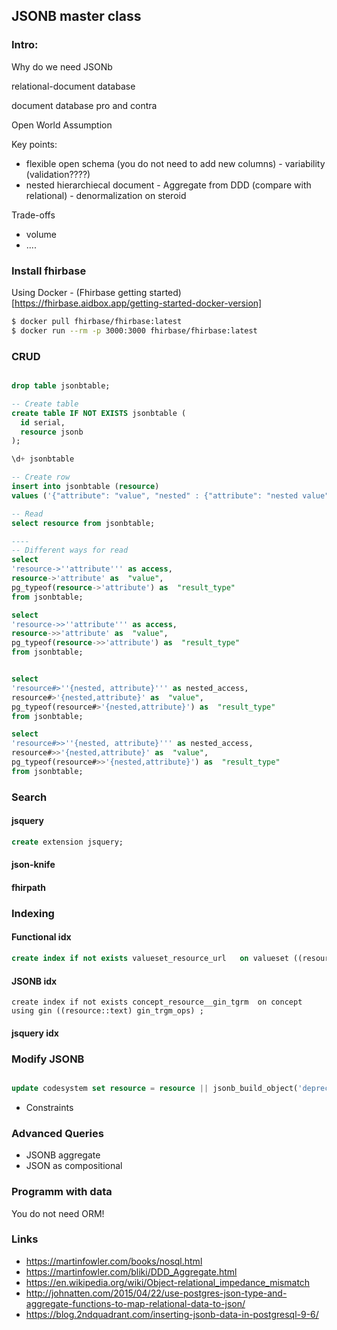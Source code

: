 ## JSONB master class

### Intro:

Why do we need JSONb

relational-document database

document database pro and contra

Open World Assumption

Key points:

* flexible open schema (you do not need to add new columns) - variability (validation????)
* nested hierarchiecal document - Aggregate from DDD (compare with relational) - denormalization on steroid


Trade-offs

* volume
* ....


### Install fhirbase

Using Docker - (Fhirbase getting started)[https://fhirbase.aidbox.app/getting-started-docker-version]

``` sh
$ docker pull fhirbase/fhirbase:latest
$ docker run --rm -p 3000:3000 fhirbase/fhirbase:latest
```

### CRUD

```sql

drop table jsonbtable;

-- Create table
create table IF NOT EXISTS jsonbtable (
  id serial,
  resource jsonb
);

\d+ jsonbtable

-- Create row 
insert into jsonbtable (resource)
values ('{"attribute": "value", "nested" : {"attribute": "nested value"}}');

-- Read
select resource from jsonbtable;

----
-- Different ways for read
select
'resource->''attribute''' as access,
resource->'attribute' as  "value",
pg_typeof(resource->'attribute') as  "result_type"
from jsonbtable;

select
'resource->>''attribute''' as access,
resource->>'attribute' as  "value",
pg_typeof(resource->>'attribute') as  "result_type"
from jsonbtable;


select
'resource#>''{nested, attribute}''' as nested_access,
resource#>'{nested,attribute}' as  "value",
pg_typeof(resource#>'{nested,attribute}') as  "result_type"
from jsonbtable;

select
'resource#>>''{nested, attribute}''' as nested_access,
resource#>>'{nested,attribute}' as  "value",
pg_typeof(resource#>>'{nested,attribute}') as  "result_type"
from jsonbtable;

```


### Search

#### jsquery

```sql
create extension jsquery;
```

#### json-knife

#### fhirpath



### Indexing

#### Functional idx

``` sql
create index if not exists valueset_resource_url   on valueset ((resource#>>'{url}')) ;
```

#### JSONB idx

```
create index if not exists concept_resource__gin_tgrm  on concept using gin ((resource::text) gin_trgm_ops) ;
```

#### jsquery idx


### Modify JSONB

``` sql

update codesystem set resource = resource || jsonb_build_object('deprecated', true) where resource->>'module' = 'fhir-3.3.0';

```

* Constraints

### Advanced Queries


* JSONB aggregate
* JSON as compositional


### Programm with data

You do not need ORM!



### Links

* https://martinfowler.com/books/nosql.html
* https://martinfowler.com/bliki/DDD_Aggregate.html
* https://en.wikipedia.org/wiki/Object-relational_impedance_mismatch
* http://johnatten.com/2015/04/22/use-postgres-json-type-and-aggregate-functions-to-map-relational-data-to-json/
* https://blog.2ndquadrant.com/inserting-jsonb-data-in-postgresql-9-6/

